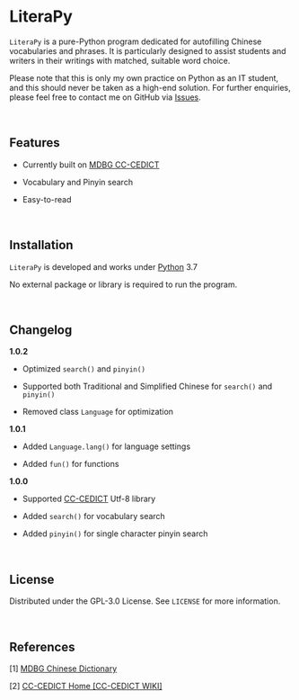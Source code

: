 # LiteraPy

``LiteraPy`` is a pure-Python program dedicated for autofilling Chinese vocabularies and phrases. It is particularly designed to assist students and writers in their writings with matched, suitable word choice.

Please note that this is only my own practice on Python as an IT student, and this should never be taken as a high-end solution.
For further enquiries, please feel free to contact me on GitHub via [Issues](https://github.com/pystander/LiteraPy/issues).

<br/>

## Features

- Currently built on [MDBG CC-CEDICT](https://www.mdbg.net/chinese/dictionary?page=cedict)

- Vocabulary and Pinyin search

- Easy-to-read

<br/>

## Installation

``LiteraPy`` is developed and works under [Python](https://www.python.org/) 3.7

No external package or library is required to run the program.

<br/>

## Changelog

**1.0.2**

- Optimized ``search()`` and ``pinyin()``

- Supported both Traditional and Simplified Chinese for ``search()`` and ``pinyin()``

- Removed class ``Language`` for optimization

**1.0.1**

- Added ``Language.lang()`` for language settings

- Added ``fun()`` for functions

**1.0.0**

- Supported [CC-CEDICT](https://www.mdbg.net/chinese/dictionary?page=cedict) Utf-8 library

- Added ``search()`` for vocabulary search

- Added ``pinyin()`` for single character pinyin search

<br/>

## License

Distributed under the GPL-3.0 License. See `LICENSE` for more information.

<br/>

## References

[1] [MDBG Chinese Dictionary](https://www.mdbg.net/chinese/dictionary?page=cedict)

[2] [CC-CEDICT Home [CC-CEDICT WIKI]](https://cc-cedict.org/wiki/)
